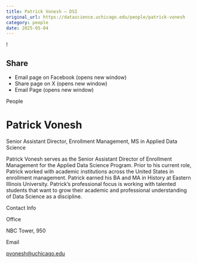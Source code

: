 ```yaml
---
title: Patrick Vonesh – DSI
original_url: https://datascience.uchicago.edu/people/patrick-vonesh
category: people
date: 2025-05-04
---
```


<!-- Table-like structure detected -->

!

## Share

* Email page on Facebook (opens new window)
* Share page on X (opens new window)
* Email Page (opens new window)

<!-- Table-like structure detected -->

People

# Patrick Vonesh

Senior Assistant Director, Enrollment Management, MS in Applied Data Science

Patrick Vonesh serves as the Senior Assistant Director of Enrollment Management for the Applied Data Science Program. Prior to his current role, Patrick worked with academic institutions across the United States in enrollment management. Patrick earned his BA and MA in History at Eastern Illinois University. Patrick’s professional focus is working with talented students that want to grow their academic and professional understanding of Data Science as a discipline.

Contact Info

Office

NBC Tower, 950

Email

[pvonesh@uchicago.edu](mailto:pvonesh@uchicago.edu)